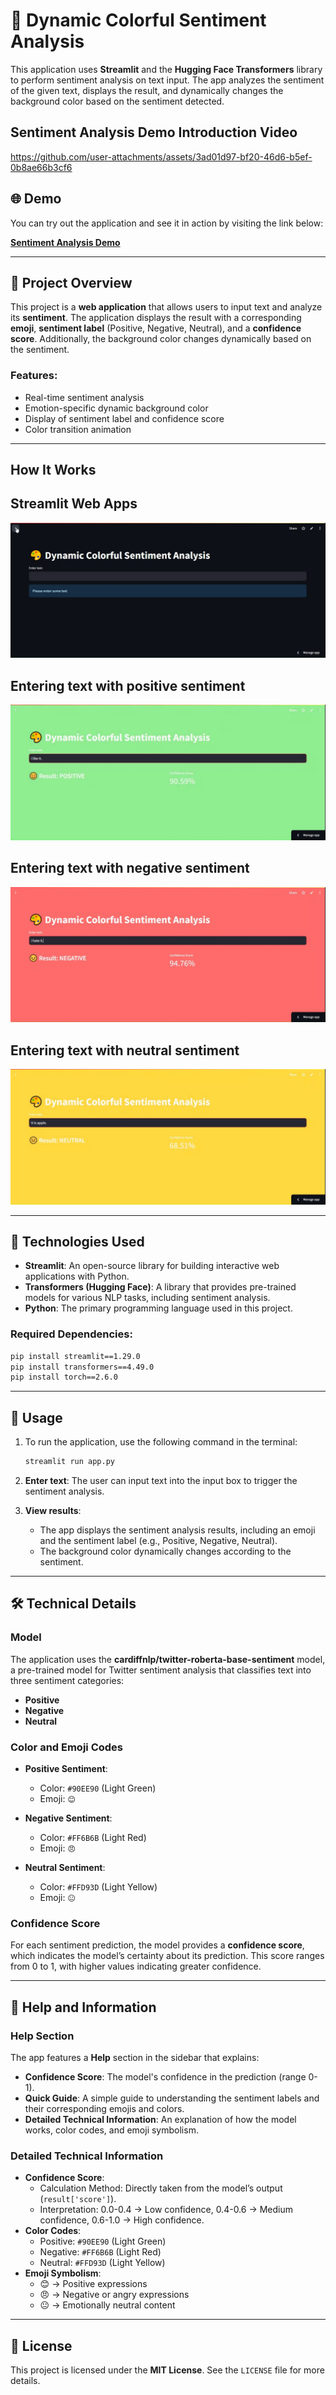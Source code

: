 # 🎨 Dynamic Colorful Sentiment Analysis

This application uses **Streamlit** and the **Hugging Face Transformers** library to perform sentiment analysis on text input. The app analyzes the sentiment of the given text, displays the result, and dynamically changes the background color based on the sentiment detected.

## Sentiment Analysis Demo Introduction Video

https://github.com/user-attachments/assets/3ad01d97-bf20-46d6-b5ef-0b8ae66b3cf6


## 🌐 Demo

You can try out the application and see it in action by visiting the link below:

[**Sentiment Analysis Demo**](https://dynamic-color-sentiment-analysis.streamlit.app)

---
## 📌 Project Overview

This project is a **web application** that allows users to input text and analyze its **sentiment**. The application displays the result with a corresponding **emoji**, **sentiment label** (Positive, Negative, Neutral), and a **confidence score**. Additionally, the background color changes dynamically based on the sentiment.

### Features:
- Real-time sentiment analysis
- Emotion-specific dynamic background color
- Display of sentiment label and confidence score
- Color transition animation

---
## How It Works

## Streamlit Web Apps
![Alt text](https://github.com/ctntrk/sentiment-analysis/blob/main/recording-2025-03-20-13-53-13-0.jpg)

## Entering text with positive sentiment
![Alt text](https://github.com/ctntrk/sentiment-analysis/blob/main/recording-2025-03-20-13-53-13-1.jpg)
## Entering text with negative sentiment

![Alt text](https://github.com/ctntrk/sentiment-analysis/blob/main/recording-2025-03-20-13-53-13-2.jpg)

## Entering text with neutral sentiment
![Alt text](https://github.com/ctntrk/sentiment-analysis/blob/main/recording-2025-03-20-13-53-13-3.jpg)

---

## 🔧 Technologies Used

- **Streamlit**: An open-source library for building interactive web applications with Python.
- **Transformers (Hugging Face)**: A library that provides pre-trained models for various NLP tasks, including sentiment analysis.
- **Python**: The primary programming language used in this project.
  
### Required Dependencies:
```bash
pip install streamlit==1.29.0
pip install transformers==4.49.0
pip install torch==2.6.0
```

---

## 🚀 Usage

1. To run the application, use the following command in the terminal:
   ```bash
   streamlit run app.py
   ```

2. **Enter text**: The user can input text into the input box to trigger the sentiment analysis.

3. **View results**: 
   - The app displays the sentiment analysis results, including an emoji and the sentiment label (e.g., Positive, Negative, Neutral).
   - The background color dynamically changes according to the sentiment.

---

## 🛠️ Technical Details

### Model
The application uses the **cardiffnlp/twitter-roberta-base-sentiment** model, a pre-trained model for Twitter sentiment analysis that classifies text into three sentiment categories:
- **Positive**
- **Negative**
- **Neutral**

### Color and Emoji Codes

- **Positive Sentiment**:  
  - Color: `#90EE90` (Light Green)  
  - Emoji: `😊`
  
- **Negative Sentiment**:  
  - Color: `#FF6B6B` (Light Red)  
  - Emoji: `😠`
  
- **Neutral Sentiment**:  
  - Color: `#FFD93D` (Light Yellow)  
  - Emoji: `😐`

### Confidence Score
For each sentiment prediction, the model provides a **confidence score**, which indicates the model’s certainty about its prediction. This score ranges from 0 to 1, with higher values indicating greater confidence.

---

## 📖 Help and Information

### Help Section
The app features a **Help** section in the sidebar that explains:
- **Confidence Score**: The model's confidence in the prediction (range 0-1).
- **Quick Guide**: A simple guide to understanding the sentiment labels and their corresponding emojis and colors.
- **Detailed Technical Information**: An explanation of how the model works, color codes, and emoji symbolism.

### Detailed Technical Information
- **Confidence Score**:
  - Calculation Method: Directly taken from the model’s output (`result['score']`).
  - Interpretation: 0.0-0.4 → Low confidence, 0.4-0.6 → Medium confidence, 0.6-1.0 → High confidence.
- **Color Codes**:
  - Positive: `#90EE90` (Light Green)
  - Negative: `#FF6B6B` (Light Red)
  - Neutral: `#FFD93D` (Light Yellow)
- **Emoji Symbolism**:
  - 😊 → Positive expressions
  - 😠 → Negative or angry expressions
  - 😐 → Emotionally neutral content

---

## 📄 License

This project is licensed under the **MIT License**. See the `LICENSE` file for more details.
